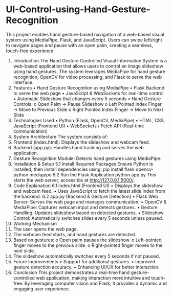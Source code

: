 # UI-Control-using-Hand-Gesture-Recognition
This project enables hand gesture-based navigation of a web-based visual system using MediaPipe, Flask, and JavaScript. Users can swipe left/right to navigate pages and pause with an open palm, creating a seamless, touch-free experience

1. Introduction
The Hand Gesture Controlled Visual Information System is a web-based application that allows users to control an image slideshow using hand gestures. The system leverages MediaPipe for hand gesture recognition, OpenCV for video processing, and Flask to serve the web interface.
2. Features
•	Hand Gesture Recognition using MediaPipe
•	Flask Backend to serve the web page
•	JavaScript & WebSockets for real-time control
•	Automatic Slideshow that changes every 5 seconds
•	Hand Gesture Controls: 
o	Open Palm → Pause Slideshow
o	Left Pointed Index Finger → Move to Previous Slide
o	Right Pointed Index Finger → Move to Next Slide
3. Technologies Used
•	Python (Flask, OpenCV, MediaPipe)
•	HTML, CSS, JavaScript (Frontend UI)
•	WebSockets / Fetch API (Real-time communication)
4. System Architecture
The system consists of:
1.	Frontend (index.html): Displays the slideshow and webcam feed.
2.	Backend (app.py): Handles hand tracking and serves the web application.
3.	Gesture Recognition Module: Detects hand gestures using MediaPipe.
5. Installation & Setup
5.1 Install Required Packages
Ensure Python is installed, then install dependencies using:
pip install flask opencv-python mediapipe
5.2 Run the Flask Application
python app.py
This starts the web server, accessible at http://127.0.0.1:5000/.
6. Code Explanation
6.1 index.html (Frontend UI)
•	Displays the slideshow and webcam feed.
•	Uses JavaScript to fetch the latest slide index from the backend.
6.2 app.py (Backend & Gesture Detection)
•	Flask Web Server: Serves the web page and manages communication.
•	OpenCV & MediaPipe: Captures webcam input and detects gestures.
•	Gesture Handling: Updates slideshow based on detected gestures.
•	Slideshow Control: Automatically switches slides every 5 seconds unless paused.
7. Working Mechanism
1.	The user opens the web page.
2.	The webcam feed starts, and hand gestures are detected.
3.	Based on gestures: 
o	Open palm pauses the slideshow.
o	Left-pointed finger moves to the previous slide.
o	Right-pointed finger moves to the next slide.
4.	The slideshow automatically switches every 5 seconds if not paused.
8. Future Improvements
•	Support for additional gestures.
•	Improved gesture detection accuracy.
•	Enhancing UI/UX for better interaction.
9. Conclusion
This project demonstrates a real-time hand gesture-controlled web application, making interaction more intuitive and touch-free. By leveraging computer vision and Flask, it provides a dynamic and engaging user experience.

